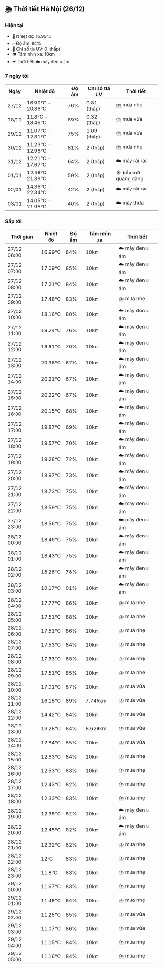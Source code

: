 ## 🌦️ Thời tiết Hà Nội (26/12)

### Hiện tại

- 🌡️ Nhiệt độ: 16.99℃
- 💦 Độ ẩm: 84%
- 🌟 Chỉ số tia UV: 0 (thấp)
- 👁️ Tầm nhìn xa: 10km
- ☂️ Thời tiết: ☁️ mây đen u ám

### 7 ngày tới

| Ngày | Nhiệt độ | Độ ẩm | Chỉ số tia UV | Thời tiết |
| --- | --- | --- | --- | --- |
| 27/12 | 16.99℃ - 20.36℃ | 76% | 0.81 (thấp) | ⛈️ mưa nhẹ |
| 28/12 | 11.8℃ - 18.46℃ | 89% | 0.32 (thấp) | ⛈️ mưa vừa |
| 29/12 | 11.07℃ - 12.81℃ | 75% | 1.09 (thấp) | ⛈️ mưa vừa |
| 30/12 | 11.23℃ - 12.96℃ | 81% | 2 (thấp) | ⛈️ mưa nhẹ |
| 31/12 | 12.21℃ - 17.67℃ | 64% | 2 (thấp) | ☁️ mây rải rác |
| 01/01 | 12.46℃ - 21.39℃ | 59% | 2 (thấp) | ☀️ bầu trời quang đãng |
| 02/01 | 14.36℃ - 22.34℃ | 42% | 2 (thấp) | ☁️ mây rải rác |
| 03/01 | 14.05℃ - 21.95℃ | 40% | 2 (thấp) | ☁️ mây thưa |

### Sắp tới

| Thời gian | Nhiệt độ | Độ ẩm | Tầm nhìn xa | Thời tiết |
| --- | --- | --- | --- | --- |
| 27/12 06:00 | 16.99℃ | 84% | 10km | ☁️ mây đen u ám |
| 27/12 07:00 | 17.09℃ | 85% | 10km | ☁️ mây đen u ám |
| 27/12 08:00 | 17.21℃ | 84% | 10km | ☁️ mây đen u ám |
| 27/12 09:00 | 17.48℃ | 83% | 10km | ⛈️ mưa nhẹ |
| 27/12 10:00 | 18.16℃ | 80% | 10km | ☁️ mây đen u ám |
| 27/12 11:00 | 19.24℃ | 76% | 10km | ☁️ mây đen u ám |
| 27/12 12:00 | 19.91℃ | 70% | 10km | ☁️ mây đen u ám |
| 27/12 13:00 | 20.36℃ | 67% | 10km | ☁️ mây đen u ám |
| 27/12 14:00 | 20.21℃ | 67% | 10km | ☁️ mây đen u ám |
| 27/12 15:00 | 20.22℃ | 67% | 10km | ☁️ mây đen u ám |
| 27/12 16:00 | 20.15℃ | 68% | 10km | ☁️ mây đen u ám |
| 27/12 17:00 | 19.87℃ | 69% | 10km | ☁️ mây đen u ám |
| 27/12 18:00 | 19.57℃ | 70% | 10km | ☁️ mây đen u ám |
| 27/12 19:00 | 19.28℃ | 72% | 10km | ☁️ mây đen u ám |
| 27/12 20:00 | 18.97℃ | 73% | 10km | ☁️ mây đen u ám |
| 27/12 21:00 | 18.73℃ | 75% | 10km | ☁️ mây đen u ám |
| 27/12 22:00 | 18.59℃ | 75% | 10km | ☁️ mây đen u ám |
| 27/12 23:00 | 18.56℃ | 75% | 10km | ☁️ mây đen u ám |
| 28/12 00:00 | 18.46℃ | 75% | 10km | ☁️ mây đen u ám |
| 28/12 01:00 | 18.43℃ | 75% | 10km | ☁️ mây đen u ám |
| 28/12 02:00 | 18.28℃ | 78% | 10km | ☁️ mây đen u ám |
| 28/12 03:00 | 18.17℃ | 81% | 10km | ☁️ mây đen u ám |
| 28/12 04:00 | 17.77℃ | 86% | 10km | ⛈️ mưa nhẹ |
| 28/12 05:00 | 17.51℃ | 88% | 10km | ⛈️ mưa nhẹ |
| 28/12 06:00 | 17.51℃ | 86% | 10km | ⛈️ mưa nhẹ |
| 28/12 07:00 | 17.53℃ | 84% | 10km | ⛈️ mưa nhẹ |
| 28/12 08:00 | 17.53℃ | 85% | 10km | ⛈️ mưa nhẹ |
| 28/12 09:00 | 17.51℃ | 85% | 10km | ⛈️ mưa nhẹ |
| 28/12 10:00 | 17.01℃ | 87% | 10km | ⛈️ mưa vừa |
| 28/12 11:00 | 16.18℃ | 89% | 7.745km | ⛈️ mưa vừa |
| 28/12 12:00 | 14.42℃ | 84% | 10km | ⛈️ mưa vừa |
| 28/12 13:00 | 13.28℃ | 84% | 8.629km | ⛈️ mưa vừa |
| 28/12 14:00 | 12.84℃ | 85% | 10km | ⛈️ mưa vừa |
| 28/12 15:00 | 12.63℃ | 84% | 10km | ⛈️ mưa nhẹ |
| 28/12 16:00 | 12.53℃ | 83% | 10km | ⛈️ mưa nhẹ |
| 28/12 17:00 | 12.43℃ | 82% | 10km | ⛈️ mưa nhẹ |
| 28/12 18:00 | 12.33℃ | 83% | 10km | ⛈️ mưa nhẹ |
| 28/12 19:00 | 12.39℃ | 82% | 10km | ☁️ mây đen u ám |
| 28/12 20:00 | 12.45℃ | 82% | 10km | ☁️ mây đen u ám |
| 28/12 21:00 | 12.32℃ | 82% | 10km | ⛈️ mưa nhẹ |
| 28/12 22:00 | 12℃ | 83% | 10km | ⛈️ mưa nhẹ |
| 28/12 23:00 | 11.8℃ | 83% | 10km | ⛈️ mưa nhẹ |
| 29/12 00:00 | 11.67℃ | 83% | 10km | ⛈️ mưa nhẹ |
| 29/12 01:00 | 11.49℃ | 84% | 10km | ⛈️ mưa nhẹ |
| 29/12 02:00 | 11.25℃ | 85% | 10km | ⛈️ mưa vừa |
| 29/12 03:00 | 11.07℃ | 86% | 10km | ⛈️ mưa vừa |
| 29/12 04:00 | 11.15℃ | 84% | 10km | ⛈️ mưa nhẹ |
| 29/12 05:00 | 11.16℃ | 84% | 10km | ⛈️ mưa nhẹ |

